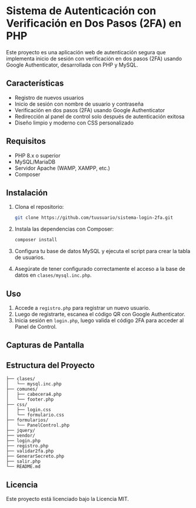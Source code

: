    # Sistema de Autenticación con Verificación en Dos Pasos (2FA) en PHP

   Este proyecto es una aplicación web de autenticación segura que implementa inicio de sesión con verificación en dos pasos (2FA) usando Google Authenticator, desarrollada con PHP y MySQL.

   ## Características

   - Registro de nuevos usuarios
   - Inicio de sesión con nombre de usuario y contraseña
   - Verificación en dos pasos (2FA) usando Google Authenticator
   - Redirección al panel de control solo después de autenticación exitosa
   - Diseño limpio y moderno con CSS personalizado

   ## Requisitos

   - PHP 8.x o superior
   - MySQL/MariaDB
   - Servidor Apache (WAMP, XAMPP, etc.)
   - Composer

   ## Instalación

   1. Clona el repositorio:
      ```bash
      git clone https://github.com/tuusuario/sistema-login-2fa.git
      ```

   2. Instala las dependencias con Composer:
      ```bash
      composer install
      ```

   3. Configura tu base de datos MySQL y ejecuta el script para crear la tabla de usuarios.

   4. Asegúrate de tener configurado correctamente el acceso a la base de datos en `clases/mysql.inc.php`.

   ## Uso

   1. Accede a `registro.php` para registrar un nuevo usuario.
   2. Luego de registrarte, escanea el código QR con Google Authenticator.
   3. Inicia sesión en `login.php`, luego valida el código 2FA para acceder al Panel de Control.

   ## Capturas de Pantalla

   

   ## Estructura del Proyecto

   ```
   ├── clases/
   │   └── mysql.inc.php
   ├── comunes/
   │   ├── cabecera4.php
   │   └── footer.php
   ├── css/
   │   ├── login.css
   │   └── formulario.css
   ├── formularios/
   │   └── PanelControl.php
   ├── jquery/
   ├── vendor/
   ├── login.php
   ├── registro.php
   ├── validar2fa.php
   ├── GenerarSecreto.php
   ├── salir.php
   └── README.md
   ```

   ## Licencia

   Este proyecto está licenciado bajo la Licencia MIT.
